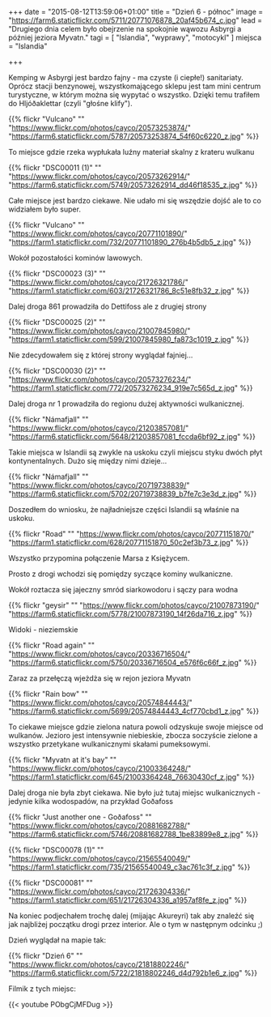 +++
date = "2015-08-12T13:59:06+01:00"
title = "Dzień 6 - północ"
image = "https://farm6.staticflickr.com/5711/20771076878_20af45b674_c.jpg"
lead = "Drugiego dnia celem było obejrzenie na spokojnie wąwozu Asbyrgi a później jeziora Myvatn."
tagi = [ "Islandia", "wyprawy", "motocykl" ]
miejsca = "Islandia"

+++

Kemping w Asbyrgi jest bardzo fajny - ma czyste (i ciepłe!) sanitariaty. Oprócz stacji benzynowej, wszystkomającego sklepu jest tam mini centrum turystyczne, w którym można się wypytać o wszystko. Dzięki temu trafiłem do Hljóðaklettar (czyli "głośne klify").

{{% flickr "Vulcano"
           ""
           "https://www.flickr.com/photos/cayco/20573253874/"
           "https://farm6.staticflickr.com/5787/20573253874_54f60c6220_z.jpg" %}}
           
To miejsce gdzie rzeka wypłukała luźny materiał skalny z krateru wulkanu

{{% flickr "DSC00011 (1)"
           ""
           "https://www.flickr.com/photos/cayco/20573262914/"
           "https://farm6.staticflickr.com/5749/20573262914_dd46f18535_z.jpg" %}}
           
Całe miejsce jest bardzo ciekawe. Nie udało mi się wszędzie dojść ale to co widziałem było super.

{{% flickr "Vulcano"
           ""
           "https://www.flickr.com/photos/cayco/20771101890/"
           "https://farm1.staticflickr.com/732/20771101890_276b4b5db5_z.jpg" %}}
           

Wokół pozostałości kominów lawowych.

{{% flickr "DSC00023 (3)"
           ""
           "https://www.flickr.com/photos/cayco/21726321786/"
           "https://farm1.staticflickr.com/603/21726321786_8c51e8fb32_z.jpg" %}}

Dalej droga 861 prowadziła do Dettifoss ale z drugiej strony

{{% flickr "DSC00025 (2)"
           ""
           "https://www.flickr.com/photos/cayco/21007845980/"
           "https://farm1.staticflickr.com/599/21007845980_fa873c1019_z.jpg" %}}
           
Nie zdecydowałem się z której strony wyglądał fajniej...

{{% flickr "DSC00030 (2)"
           ""
           "https://www.flickr.com/photos/cayco/20573276234/"
           "https://farm1.staticflickr.com/772/20573276234_919e7c565d_z.jpg" %}}
           
Dalej droga nr 1 prowadziła do regionu dużej aktywności wulkanicznej.

{{% flickr "Námafjall"
           ""
           "https://www.flickr.com/photos/cayco/21203857081/"
           "https://farm6.staticflickr.com/5648/21203857081_fccda6bf92_z.jpg" %}}
           
Takie miejsca w Islandii są zwykle na uskoku czyli miejscu styku dwóch płyt kontynentalnych. Dużo się między nimi dzieje...

{{% flickr "Námafjall"
           ""
           "https://www.flickr.com/photos/cayco/20719738839/"
           "https://farm6.staticflickr.com/5702/20719738839_b7fe7c3e3d_z.jpg" %}}
           
Doszedłem do wniosku, że najładniejsze części Islandii są właśnie na uskoku.

{{% flickr "Road"
           ""
           "https://www.flickr.com/photos/cayco/20771151870/"
           "https://farm1.staticflickr.com/628/20771151870_50c2ef3b73_z.jpg" %}}
           
Wszystko przypomina połączenie Marsa z Księżycem.


Prosto z drogi wchodzi się pomiędzy syczące kominy wulkaniczne.


Wokół roztacza się jajeczny smród siarkowodoru i sączy para wodna

{{% flickr "geysir"
           ""
           "https://www.flickr.com/photos/cayco/21007873190/"
           "https://farm6.staticflickr.com/5778/21007873190_14f26da716_z.jpg" %}}
           
Widoki - nieziemskie


{{% flickr "Road again"
           ""
           "https://www.flickr.com/photos/cayco/20336716504/"
           "https://farm6.staticflickr.com/5750/20336716504_e576f6c66f_z.jpg" %}}
           
Zaraz za przełęczą wjeżdża się w rejon jeziora Myvatn

{{% flickr "Rain bow"
           ""
           "https://www.flickr.com/photos/cayco/20574844443/"
           "https://farm6.staticflickr.com/5699/20574844443_4cf770cbd1_z.jpg" %}}
           
To ciekawe miejsce gdzie zielona natura powoli odzyskuje swoje miejsce od wulkanów. Jezioro jest intensywnie niebieskie, zbocza soczyście zielone a wszystko przetykane wulkanicznymi skałami pumeksowymi.

{{% flickr "Myvatn at it's bay"
           ""
           "https://www.flickr.com/photos/cayco/21003364248/"
           "https://farm1.staticflickr.com/645/21003364248_76630430cf_z.jpg" %}}
           
Dalej droga nie była zbyt ciekawa. Nie było już tutaj miejsc wulkanicznych - jedynie kilka wodospadów, na przykład Goðafoss 

{{% flickr "Just another one - Goðafoss"
           ""
           "https://www.flickr.com/photos/cayco/20881682788/"
           "https://farm6.staticflickr.com/5746/20881682788_1be83899e8_z.jpg" %}}
           
{{% flickr "DSC00078 (1)"
           ""
           "https://www.flickr.com/photos/cayco/21565540049/"
           "https://farm1.staticflickr.com/735/21565540049_c3ac761c3f_z.jpg" %}}

{{% flickr "DSC00081"
           ""
           "https://www.flickr.com/photos/cayco/21726304336/"
           "https://farm1.staticflickr.com/651/21726304336_a1957af8fe_z.jpg" %}}
           
Na koniec podjechałem trochę dalej (mijając Akureyri) tak aby znaleźć się jak najbliżej początku drogi przez interior. Ale o tym w następnym odcinku ;)

Dzień wyglądał na mapie tak: 

{{% flickr "Dzień 6"
           ""
           "https://www.flickr.com/photos/cayco/21818802246/"
           "https://farm6.staticflickr.com/5722/21818802246_d4d792b1e6_z.jpg" %}}
           
Filmik z tych miejsc:

{{< youtube PObgCjMFDug >}}